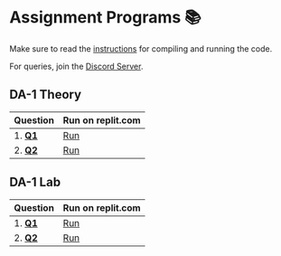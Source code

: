 # Assignment Programs 📚

Make sure to read the [instructions](../../README.md) for compiling and running the code.

For queries, join the [Discord Server](https://discord.gg/5PNFxQF2nz).

## DA-1 Theory

| Question                              | Run on replit.com                                          |
| ------------------------------------- | ---------------------------------------------------------- |
| 1. **[Q1](theory/da_1/Dice.java)**    | [Run](https://replit.com/@WOLVERINE0911/Dice#Main.java)    |
| 2. **[Q2](theory/da_1/Student.java)** | [Run](https://replit.com/@WOLVERINE0911/Student#Main.java) |

## DA-1 Lab

| Question                              | Run on replit.com                                          |
| ------------------------------------- | ---------------------------------------------------------- |
| 1. **[Q1](lab/da_1/Complex.java)**    | [Run](https://replit.com/@WOLVERINE0911/Complex)    |
| 2. **[Q2](lab/da_1/MathObject.java)** | [Run](https://replit.com/@WOLVERINE0911/MathObject#Main.java) |
